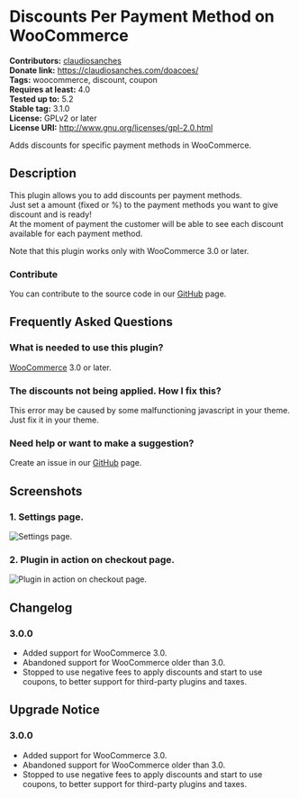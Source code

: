 # Discounts Per Payment Method on WooCommerce #
**Contributors:** [claudiosanches](https://profiles.wordpress.org/claudiosanches)  
**Donate link:** https://claudiosanches.com/doacoes/  
**Tags:** woocommerce, discount, coupon  
**Requires at least:** 4.0  
**Tested up to:** 5.2  
**Stable tag:** 3.1.0  
**License:** GPLv2 or later  
**License URI:** http://www.gnu.org/licenses/gpl-2.0.html  

Adds discounts for specific payment methods in WooCommerce.

## Description ##

This plugin allows you to add discounts per payment methods.  
Just set a amount (fixed  or %) to the payment methods you want to give discount and is ready!  
At the moment of payment the customer will be able to see each discount available for each payment method.

Note that this plugin works only with WooCommerce 3.0 or later.

### Contribute ###

You can contribute to the source code in our [GitHub](https://github.com/claudiosanches/woocommerce-payment-discounts) page.

## Frequently Asked Questions ##

### What is needed to use this plugin? ###

[WooCommerce](http://wordpress.org/plugins/woocommerce/) 3.0 or later.

### The discounts not being applied. How I fix this? ###

This error may be caused by some malfunctioning javascript in your theme. Just fix it in your theme.

### Need help or want to make a suggestion? ###

Create an issue in our [GitHub](https://github.com/claudiosanches/woocommerce-payment-discounts) page.

## Screenshots ##

### 1. Settings page. ###
![Settings page.](http://ps.w.org/woocommerce-payment-discounts/assets/screenshot-1.png)

### 2. Plugin in action on checkout page. ###
![Plugin in action on checkout page.](http://ps.w.org/woocommerce-payment-discounts/assets/screenshot-2.png)


## Changelog ##

### 3.0.0 ###

- Added support for WooCommerce 3.0.
- Abandoned support for WooCommerce older than 3.0.
- Stopped to use negative fees to apply discounts and start to use coupons, to better support for third-party plugins and taxes.

## Upgrade Notice ##

### 3.0.0 ###

- Added support for WooCommerce 3.0.
- Abandoned support for WooCommerce older than 3.0.
- Stopped to use negative fees to apply discounts and start to use coupons, to better support for third-party plugins and taxes.

